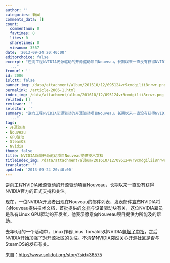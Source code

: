 ```yaml
---
author: ''
categories: 新闻
comments_data: []
count:
  commentnum: 0
  favtimes: 0
  likes: 0
  sharetimes: 0
  viewnum: 3567
date: '2013-09-24 20:40:00'
editorchoice: false
excerpt: "逆向工程NVIDIA闭源驱动的开源驱动项目Nouveau，长期以来一直没有获得NVIDIA官方的正式支持和关注。\r\n现在，一位NVIDIA开发者出现在Nouveau的邮件列表，发表邮件宣布NVIDIA将向Nouveau提供技术文档，首批提供的文档与
  ..."
fromurl: ''
id: 2006
islctt: false
banner_img: /data/attachment/album/201610/12/095124vr9cmdgilii8rrwr.png
permalink: /article-2006-1.html
index_img: /data/attachment/album/201610/12/095124vr9cmdgilii8rrwr.png
related: []
reviewer: ''
selector: ''
summary: "逆向工程NVIDIA闭源驱动的开源驱动项目Nouveau，长期以来一直没有获得NVIDIA官方的正式支持和关注。\r\n现在，一位NVIDIA开发者出现在Nouveau的邮件列表，发表邮件宣布NVIDIA将向Nouveau提供技术文档，首批提供的文档与
  ..."
tags:
- 开源驱动
- Nouveau
- GPU驱动
- SteamOS
- Nvidia
thumb: false
title: NVIDIA将向开源驱动项目Nouveau提供技术文档
titleindex_img: /data/attachment/album/201610/12/095124vr9cmdgilii8rrwr.png
translator: ''
updated: '2013-09-24 20:40:00'
---
```


逆向工程NVIDIA闭源驱动的开源驱动项目Nouveau，长期以来一直没有获得NVIDIA官方的正式支持和关注。


现在，一位NVIDIA开发者出现在Nouveau的邮件列表，发表邮件[宣布](http://lwn.net/Articles/568038/)NVIDIA将向Nouveau提供技术文档，首批提供的[文档](ftp://download.nvidia.com/open-gpu-doc/DCB/1/DCB-4.0-Specification.html)与设备驱动块有关，这位NVIDIA雇员是私有Linux GPU驱动的开发者，他表示愿意向Nouveau项目提供力所能及的帮助。


去年6月的一个活动中，Linux作者Linus Torvalds对NVIDIA[竖起了中指](http://www.solidot.org/story?sid=30110)，之后NVIDIA开始加强了对开源社区的关注。不清楚NVIDIA突然关心开源社区是否与SteamOS的发布有关。


来自：http://www.solidot.org/story?sid=36575